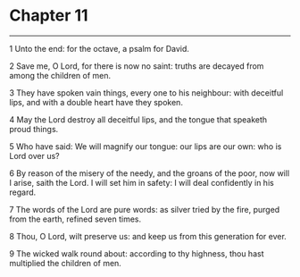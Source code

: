 # Chapter 11

***

1 Unto the end: for the octave, a psalm for David.

2 Save me, O Lord, for there is now no saint: truths are decayed from among the children of men.

3 They have spoken vain things, every one to his neighbour: with deceitful lips, and with a double heart have they spoken.

4 May the Lord destroy all deceitful lips, and the tongue that speaketh proud things.

5 Who have said: We will magnify our tongue: our lips are our own: who is Lord over us?

6 By reason of the misery of the needy, and the groans of the poor, now will I arise, saith the Lord. I will set him in safety: I will deal confidently in his regard.

7 The words of the Lord are pure words: as silver tried by the fire, purged from the earth, refined seven times.

8 Thou, O Lord, wilt preserve us: and keep us from this generation for ever.

9 The wicked walk round about: according to thy highness, thou hast multiplied the children of men.

